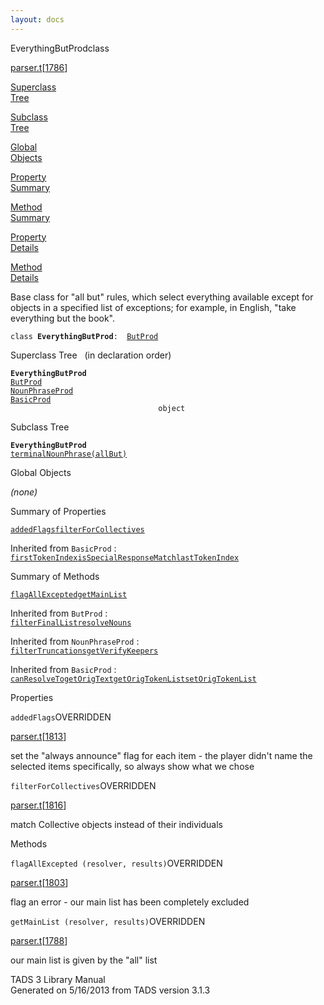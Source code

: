 ```yaml
---
layout: docs
---
```

<span class="title">EverythingButProd</span><span class="type">class</span>

[parser.t](../file/parser.t.html)\[[1786](../source/parser.t.html#1786)\]

[Superclass  
Tree](#_SuperClassTree_)

[Subclass  
Tree](#_SubClassTree_)

[Global  
Objects](#_ObjectSummary_)

[Property  
Summary](#_PropSummary_)

[Method  
Summary](#_MethodSummary_)

[Property  
Details](#_Properties_)

[Method  
Details](#_Methods_)



Base class for "all but" rules, which select everything available except
for objects in a specified list of exceptions; for example, in English,
"take everything but the book".

`class `**`EverythingButProd`**` :   `[`ButProd`](../object/ButProd.html)



<span id="_SuperClassTree_"></span>



<span class="hdln">Superclass Tree</span>   (in declaration order)



**`EverythingButProd`**  
[`ButProd`](../object/ButProd.html)  
[`NounPhraseProd`](../object/NounPhraseProd.html)  
[`BasicProd`](../object/BasicProd.html)  
`                                 object`  
<span id="_SubClassTree_"></span>



<span class="hdln">Subclass Tree</span>  



**`EverythingButProd`**  
[`terminalNounPhrase(allBut)`](../object/terminalNounPhrase(allBut).html)  
<span id="_ObjectSummary_"></span>



<span class="hdln">Global Objects</span>  



*(none)* <span id="_PropSummary_"></span>



<span class="hdln">Summary of Properties</span>  



[`addedFlags`](#addedFlags)[`filterForCollectives`](#filterForCollectives)





Inherited from `BasicProd` :  
[`firstTokenIndex`](../object/BasicProd.html#firstTokenIndex)[`isSpecialResponseMatch`](../object/BasicProd.html#isSpecialResponseMatch)[`lastTokenIndex`](../object/BasicProd.html#lastTokenIndex)

<span id="_MethodSummary_"></span>



<span class="hdln">Summary of Methods</span>  



[`flagAllExcepted`](#flagAllExcepted)[`getMainList`](#getMainList)

Inherited from `ButProd` :  
[`filterFinalList`](../object/ButProd.html#filterFinalList)[`resolveNouns`](../object/ButProd.html#resolveNouns)

Inherited from `NounPhraseProd` :  
[`filterTruncations`](../object/NounPhraseProd.html#filterTruncations)[`getVerifyKeepers`](../object/NounPhraseProd.html#getVerifyKeepers)

Inherited from `BasicProd` :  
[`canResolveTo`](../object/BasicProd.html#canResolveTo)[`getOrigText`](../object/BasicProd.html#getOrigText)[`getOrigTokenList`](../object/BasicProd.html#getOrigTokenList)[`setOrigTokenList`](../object/BasicProd.html#setOrigTokenList)

<span id="_Properties_"></span>



<span class="hdln">Properties</span>  



<span id="addedFlags"></span>

`addedFlags`<span class="rem">OVERRIDDEN</span>

[parser.t](../file/parser.t.html)\[[1813](../source/parser.t.html#1813)\]



set the "always announce" flag for each item - the player didn't name
the selected items specifically, so always show what we chose



<span id="filterForCollectives"></span>

`filterForCollectives`<span class="rem">OVERRIDDEN</span>

[parser.t](../file/parser.t.html)\[[1816](../source/parser.t.html#1816)\]



match Collective objects instead of their individuals



<span id="_Methods_"></span>



<span class="hdln">Methods</span>  



<span id="flagAllExcepted"></span>

`flagAllExcepted (resolver, results)`<span class="rem">OVERRIDDEN</span>

[parser.t](../file/parser.t.html)\[[1803](../source/parser.t.html#1803)\]



flag an error - our main list has been completely excluded



<span id="getMainList"></span>

`getMainList (resolver, results)`<span class="rem">OVERRIDDEN</span>

[parser.t](../file/parser.t.html)\[[1788](../source/parser.t.html#1788)\]



our main list is given by the "all" list





TADS 3 Library Manual  
Generated on 5/16/2013 from TADS version 3.1.3


